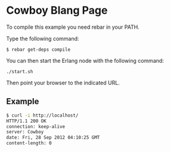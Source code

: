 Cowboy Blang Page
==================

To compile this example you need rebar in your PATH.

Type the following command:
```
$ rebar get-deps compile
```

You can then start the Erlang node with the following command:
```
./start.sh
```

Then point your browser to the indicated URL.

Example
-------

``` bash
$ curl -i http://localhost/
HTTP/1.1 200 OK
connection: keep-alive
server: Cowboy
date: Fri, 28 Sep 2012 04:10:25 GMT
content-length: 0

```
